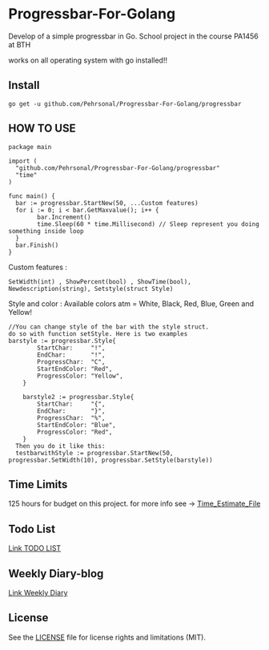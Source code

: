 # Progressbar-For-Golang
Develop of a simple progressbar in Go. School project in the course PA1456 at BTH

works on all operating system with go installed!!

## Install
```
go get -u github.com/Pehrsonal/Progressbar-For-Golang/progressbar
```
## HOW TO USE
```
package main

import (
  "github.com/Pehrsonal/Progressbar-For-Golang/progressbar"
  "time"
)

func main() {
  bar := progressbar.StartNew(50, ...Custom features)
  for i := 0; i < bar.GetMaxvalue(); i++ {
		bar.Increment()
		time.Sleep(60 * time.Millisecond) // Sleep represent you doing something inside loop
  }
  bar.Finish()
}
```
Custom features : 
```
SetWidth(int) , ShowPercent(bool) , ShowTime(bool), Newdescription(string), Setstyle(struct Style)
```
Style and color :
Available colors atm = White, Black, Red, Blue, Green and Yellow!
```
//You can change style of the bar with the style struct. 
do so with function setStyle. Here is two examples
barstyle := progressbar.Style{
		StartChar:     "!",
		EndChar:       "!",
		ProgressChar:  "C",
		StartEndColor: "Red",
		ProgressColor: "Yellow",
	}

	barstyle2 := progressbar.Style{
		StartChar:     "{",
		EndChar:       "}",
		ProgressChar:  "%",
		StartEndColor: "Blue",
		ProgressColor: "Red",
	}
  Then you do it like this: 
  testbarwithStyle := progressbar.StartNew(50, progressbar.SetWidth(10), progressbar.SetStyle(barstyle))
```

## Time Limits 
125 hours for budget on this project.
for more info see -> [Time_Estimate_File](https://github.com/Pehrsonal/progressbar-for-Golang/blob/main/TIME_ESTIMATE.md)

## Todo List
[Link TODO LIST](https://github.com/Pehrsonal/progressbar-for-Golang/projects/1)

## Weekly Diary-blog
[Link Weekly Diary](https://docs.google.com/document/d/1dffjBnzQhBu6OpY11p0MNKGw9TnxKaFTgpuDHYp3rK4/edit?usp=sharing)

## License
See the [LICENSE](LICENSE.md) file for license rights and limitations (MIT).
